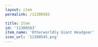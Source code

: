 ```yaml
---
layout: item
permalink: /11300583

title: Item
id: '11300583'
item_name: 'Otherworldly Giant Headgear'
icon_url: '11300545.png'
---
```

